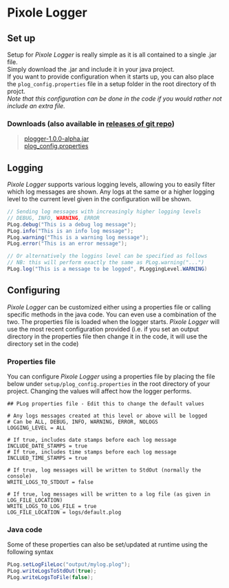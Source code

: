 # Pixole Logger
## Set up
Setup for *Pixole Logger* is really simple as it is all contained to a single .jar file.<br>
Simply download the .jar and include it in your java project.<br>
If you want to provide configuration when it starts up, you can also place the ```plog_config.properties``` file in a setup folder in the root directory of th projct. <br>
*Note that this configuration can be done in the code if you would rather not include an extra file.*

### Downloads (also available in [releases of git repo](https://github.com/Kalekdan/Pixole-Logger/releases))
>[plogger-1.0.0-alpha.jar](https://github.com/Kalekdan/Pixole-Logger/releases/download/alpha-1.0.0/plogger-1.0.0-alpha.jar)<br>
>[plog_config.properties](https://github.com/Kalekdan/Pixole-Logger/releases/download/alpha-1.0.0/plog_config.properties)

## Logging
*Pixole Logger* supports various logging levels, allowing you to easily filter which log messages are shown. Any logs at the same or a higher logging level to the current level given in the configuration will be shown.
~~~ java
// Sending log messages with increasingly higher logging levels
// DEBUG, INFO, WARNING, ERROR
PLog.debug("This is a debug log message");
PLog.info("This is an info log message");
PLog.warning("This is a warning log message");
PLog.error("This is an error message");

// Or alternatively the loggins level can be specified as follows
// NB: this will perform exactly the same as PLog.warning("...")
PLog.log("This is a message to be logged", PLoggingLevel.WARNING)
~~~


## Configuring
*Pixole Logger* can be customized either using a properties file or calling specific methods in the java code. You can even use a combination of the two. The properties file is loaded when the logger starts. *Pixole Logger* will use the most recent configuration provided (i.e. if you set an output directory in the properties file then change it in the code, it will use the directory set in the code) 

### Properties file
You can configure *Pixole Logger* using a properties file by placing the file below under ```setup/plog_config.properties``` in the root directory of your project. Changing the values will affect how the logger performs.

~~~ java-properties
## PLog properties file - Edit this to change the default values

# Any logs messages created at this level or above will be logged
# Can be ALL, DEBUG, INFO, WARNING, ERROR, NOLOGS
LOGGING_LEVEL = ALL

# If true, includes date stamps before each log message
INCLUDE_DATE_STAMPS = true
# If true, includes time stamps before each log message
INCLUED_TIME_STAMPS = true

# If true, log messages will be written to StdOut (normally the console)
WRITE_LOGS_TO_STDOUT = false

# If true, log messages will be written to a log file (as given in LOG_FILE_LOCATION)
WRITE_LOGS_TO_LOG_FILE = true
LOG_FILE_LOCATION = logs/default.plog
~~~

### Java code
Some of these properties can also be set/updated at runtime using the following syntax

~~~ java
PLog.setLogFileLoc("output/mylog.plog");
PLog.writeLogsToStdOut(true);
PLog.writeLogsToFile(false);
~~~